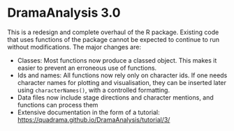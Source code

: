 # DramaAnalysis 3.0

This is a redesign and complete overhaul of the R package. Existing code that uses functions of the package cannot be expected to continue to run without modifications. The major changes are:

- Classes: Most functions now produce a classed object. 
  This makes it easier to prevent an erroneous use of functions.
- Ids and names: All functions now rely only on character ids. If one needs character 
  names for plotting and visualisation, they can be inserted later using `characterNames()`, 
  with a controlled formatting.
- Data files now include stage directions and character mentions, and functions can process them
- Extensive documentation in the form of a tutorial: https://quadrama.github.io/DramaAnalysis/tutorial/3/